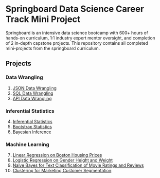 # Springboard Data Science Career Track Mini Project
Springboard is an intensive data science bootcamp with 600+ hours of hands-on curriculum, 1:1 industry expert mentor oversight, and completion of 2 in-depth capstone projects.
This repository contains all completed mini-projects from the springboard curriculum.

## Projects
### Data Wrangling
01. [JSON Data Wrangling](https://github.com/csyelise/Data-Science-Career-Track-Mini-Project/tree/master/01.%20JSON%20Data%20Wrangling)
02. [SQL Data Wrangling](https://github.com/csyelise/Data-Science-Career-Track-Mini-Project/tree/master/02.%20SQL_Practice)
03. [API Data Wrangling](https://github.com/csyelise/Data-Science-Career-Track-Mini-Project/tree/master/03.%20API_Data_Wrangling)

### Inferential Statistics
04. [Inferential Statistics](https://github.com/csyelise/Data-Science-Career-Track-Mini-Project/tree/master/04.%20Inferential%20Statistics)
05. [Bootstrap Statistics](https://github.com/csyelise/Data-Science-Career-Track-Mini-Project/tree/master/05.%20Bootstrap%20Statistics)
06. [Bayesian Inference](https://github.com/csyelise/Data-Science-Career-Track-Mini-Project/tree/master/06.%20Bayesian%20Inference
)
### Machine Learning
07. [Linear Regression on Boston Housing Prices](https://github.com/csyelise/Data-Science-Career-Track-Mini-Project/tree/master/07.Linear%20Regression%20on%20Boston%20Housing%20Prices)
08. [Logistic Regression on Gender Height and Weight](https://github.com/csyelise/Data-Science-Career-Track-Mini-Project/tree/master/08.Logistic%20Regression%20on%20Gender%20Height%20and%20Weight9. )
09. [Naive Bayes for Text Classification of Movie Ratings and Reviews](https://github.com/csyelise/Data-Science-Career-Track-Mini-Project/tree/master/09.Naive%20Bayes%20for%20Text%20Classification%20of%20Movie%20Ratings%20and%20Reviews10.) 
10. [Clustering for Marketing Customer Segmentation](https://github.com/csyelise/Data-Science-Career-Track-Mini-Project/tree/master/10.Clustering%20for%20Marketing%20Customer%20Segmentation)
